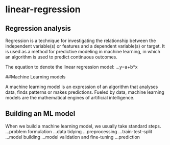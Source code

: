 # linear-regression

## Regression analysis
Regression is a technique for investigating the relationship between the independent variable(s) or features and a dependent variable(s) or target.
It is used as a method for predictive modeling in machine learning, in which an algorithm is used to predict continuous outcomes.

The equation to denote the linear regression model:
...y=a+b*x

##Machine Learning models

A machine learning model is an expression of an algorithm that analyses data, 
finds patterns or makes predictions. Fueled by data, machine learning models are 
the mathematical engines of artificial intelligence.

## Building an ML model
When we build a machine learning model, we usually take standard steps.
...problem formulation
...data tidying
...preprocessing
...train-test-split
...model building
...model validation and fine-tuning
...prediction
